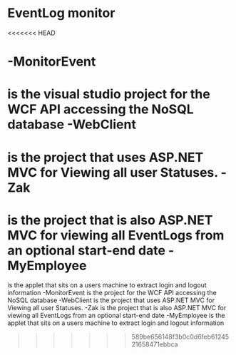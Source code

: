 # EventLog monitor
<<<<<<< HEAD

-MonitorEvent 
=======
is the visual studio project for the WCF API accessing the NoSQL database 
-WebClient 
=======
is the project that uses ASP.NET MVC for Viewing all user Statuses. 
-Zak 
=======
is the project that is also ASP.NET MVC for viewing all EventLogs from an optional start-end date 
-MyEmployee 
=======
is the applet that sits on a users machine to extract login and logout information
-MonitorEvent is the project for the WCF API accessing the NoSQL database 
-WebClient is the project that uses ASP.NET MVC for Viewing all user Statuses. 
-Zak is the project that is also ASP.NET MVC for viewing all EventLogs from an optional start-end date 
-MyEmployee is the applet that sits on a users machine to extract login and logout information
>>>>>>> 589be656148f3b0c0d6feb6124521658471ebbca

